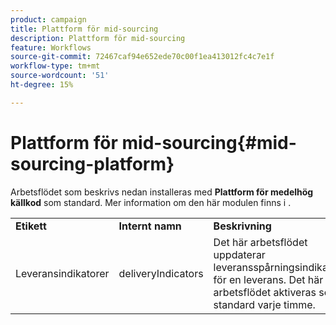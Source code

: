 ```yaml
---
product: campaign
title: Plattform för mid-sourcing
description: Plattform för mid-sourcing
feature: Workflows
source-git-commit: 72467caf94e652ede70c00f1ea413012fc4c7e1f
workflow-type: tm+mt
source-wordcount: '51'
ht-degree: 15%

---
```



# Plattform för mid-sourcing{#mid-sourcing-platform}



Arbetsflödet som beskrivs nedan installeras med **Plattform för medelhög källkod** som standard. Mer information om den här modulen finns i .

<table> 
 <tbody> 
  <tr> 
   <td> <strong>Etikett</strong><br /> </td> 
   <td> <strong>Internt namn</strong><br /> </td> 
   <td> <strong>Beskrivning</strong><br /> </td> 
  </tr> 
  <tr> 
   <td> <span class="uicontrol">Leveransindikatorer</span> <br /> </td> 
   <td> <span class="uicontrol">deliveryIndicators</span> <br /> </td> 
   <td> Det här arbetsflödet uppdaterar leveransspårningsindikatorer för en leverans. Det här arbetsflödet aktiveras som standard varje timme.<br /> </td> 
  </tr> 
 </tbody> 
</table>

